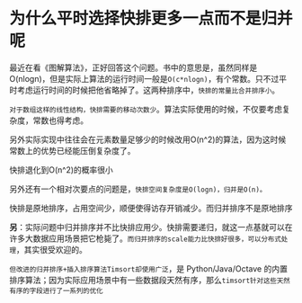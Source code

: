 # 为什么平时选择快排更多一点而不是归并呢

最近在看《图解算法》，正好回答这个问题。书中的意思是，虽然同样是O(nlogn)，但是实际上算法的运行时间一般是`O(c*nlogn)`，有个常数。只不过平时考虑运行时间的时候把他省略掉了。这两种排序中，`快排的常量比合并排序小`。

`对于数组这样的线性结构，快排需要的移动次数少`。算法实际使用的时候，不仅要考虑复杂度，常数也得考虑。

另外实际实现中往往会在元素数量足够少的时候改用O(n^2)的算法，因为这时候常数上的优势已经能压倒复杂度了。

快排退化到O(n^2)的概率很小

另外还有一个相对次要点的问题是，`快排空间复杂度是O(logn)，归并是O(n)。`

快排是原地排序，占用空间少，顺便使得访存开销减少。而归并排序不是原地排序

**另**：实际问题中归并排序并不比快排应用少。快排需要递归，就这一点基就可以在许多大数据应用场景把它枪毙了。`而归并排序的scale能力比快排好很多，可以分布式处理`，其实很受欢迎的。

`但改进的归并排序+插入排序算法Timsort却使用广泛`，是 Python/Java/Octave 的内置排序算法；因为实际应用场景中有一些数据段天然有序，那么`timsort针对这些天然有序的字段进行了一系列的优化`

